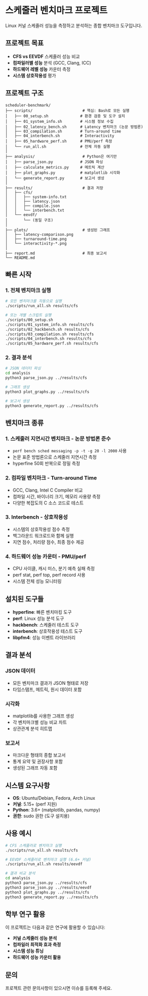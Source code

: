 # 스케줄러 벤치마크 프로젝트

Linux 커널 스케줄러 성능을 측정하고 분석하는 종합 벤치마크 도구입니다.

## 프로젝트 목표

- **CFS vs EEVDF** 스케줄러 성능 비교
- **컴파일러별 성능** 분석 (GCC, Clang, ICC)
- **하드웨어 레벨 성능** 카운터 측정
- **시스템 상호작용성** 평가

## 프로젝트 구조

```
scheduler-benchmark/
├── scripts/                      # 핵심: Bash로 모든 실행
│   ├── 00_setup.sh              # 환경 검증 및 도구 설치
│   ├── 01_system_info.sh        # 시스템 정보 수집
│   ├── 02_latency_bench.sh      # Latency 벤치마크 (논문 방법론)
│   ├── 03_compilation.sh        # Turn-around time
│   ├── 04_interbench.sh         # Interactivity
│   ├── 05_hardware_perf.sh      # PMU/perf 측정
│   └── run_all.sh               # 전체 자동 실행
│
├── analysis/                     # Python은 여기만
│   ├── parse_json.py            # JSON 파싱
│   ├── calculate_metrics.py     # 메트릭 계산
│   ├── plot_graphs.py           # matplotlib 시각화
│   └── generate_report.py       # 보고서 생성
│
├── results/                      # 결과 저장
│   ├── cfs/
│   │   ├── system-info.txt
│   │   ├── latency.json
│   │   ├── compile.json
│   │   └── interbench.txt
│   └── eevdf/
│       └── (동일 구조)
│
├── plots/                        # 생성된 그래프
│   ├── latency-comparison.png
│   ├── turnaround-time.png
│   └── interactivity-*.png
│
├── report.md                     # 최종 보고서
└── README.md
```

## 빠른 시작

### 1. 전체 벤치마크 실행
```bash
# 모든 벤치마크를 자동으로 실행
./scripts/run_all.sh results/cfs

# 또는 개별 스크립트 실행
./scripts/00_setup.sh
./scripts/01_system_info.sh results/cfs
./scripts/02_hackbench.sh results/cfs
./scripts/03_compilation.sh results/cfs
./scripts/04_interbench.sh results/cfs
./scripts/05_hardware_perf.sh results/cfs
```

### 2. 결과 분석
```bash
# JSON 데이터 파싱
cd analysis
python3 parse_json.py ../results/cfs

# 그래프 생성
python3 plot_graphs.py ../results/cfs

# 보고서 생성
python3 generate_report.py ../results/cfs
```

## 벤치마크 종류

### 1. **스케줄러 지연시간 벤치마크** - 논문 방법론 준수
- `perf bench sched messaging -p -t -g 20 -l 2000` 사용
- 논문 표준 방법론으로 스케줄러 지연시간 측정
- hyperfine 50회 반복으로 정밀 측정

### 2. **컴파일 벤치마크** - Turn-around Time
- GCC, Clang, Intel C Compiler 비교
- 컴파일 시간, 바이너리 크기, 메모리 사용량 측정
- 다양한 복잡도의 C 소스 코드로 테스트

### 3. **Interbench** - 상호작용성
- 시스템의 상호작용성 점수 측정
- 백그라운드 워크로드와 함께 실행
- 지연 점수, 처리량 점수, 최종 점수 제공

### 4. **하드웨어 성능 카운터** - PMU/perf
- CPU 사이클, 캐시 미스, 분기 예측 실패 측정
- perf stat, perf top, perf record 사용
- 시스템 전체 성능 모니터링

## 설치된 도구들

- **hyperfine**: 빠른 벤치마킹 도구
- **perf**: Linux 성능 분석 도구
- **hackbench**: 스케줄러 테스트 도구
- **interbench**: 상호작용성 테스트 도구
- **libpfm4**: 성능 이벤트 라이브러리

## 결과 분석

### JSON 데이터
- 모든 벤치마크 결과가 JSON 형태로 저장
- 타임스탬프, 메트릭, 원시 데이터 포함

### 시각화
- matplotlib를 사용한 그래프 생성
- 각 벤치마크별 성능 비교 차트
- 상관관계 분석 히트맵

### 보고서
- 마크다운 형태의 종합 보고서
- 통계 요약 및 권장사항 포함
- 생성된 그래프 자동 포함

## 시스템 요구사항

- **OS**: Ubuntu/Debian, Fedora, Arch Linux
- **커널**: 5.15+ (perf 지원)
- **Python**: 3.6+ (matplotlib, pandas, numpy)
- **권한**: sudo 권한 (도구 설치용)

## 사용 예시

```bash
# CFS 스케줄러로 벤치마크 실행
./scripts/run_all.sh results/cfs

# EEVDF 스케줄러로 벤치마크 실행 (6.6+ 커널)
./scripts/run_all.sh results/eevdf

# 결과 비교 분석
cd analysis
python3 parse_json.py ../results/cfs
python3 parse_json.py ../results/eevdf
python3 plot_graphs.py ../results/cfs
python3 generate_report.py ../results/cfs
```

## 학부 연구 활용

이 프로젝트는 다음과 같은 연구에 활용할 수 있습니다:

- **커널 스케줄러 성능 분석**
- **컴파일러 최적화 효과 측정**
- **시스템 성능 튜닝**
- **하드웨어 성능 카운터 활용**

## 문의

프로젝트 관련 문의사항이 있으시면 이슈를 등록해 주세요.